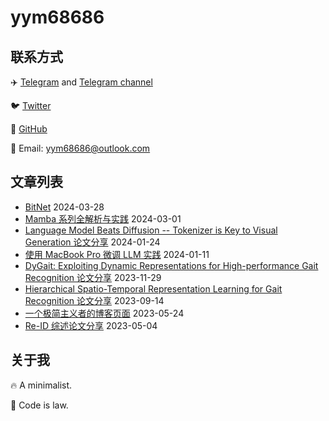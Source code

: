 # yym68686

## 联系方式

✈️ [Telegram](https://t.me/yym68686) and [Telegram channel](https://t.me/yymTalk)

🐦 [Twitter](https://twitter.com/yym68686)

📖 [GitHub](https://github.com/yym68686)

📮 Email: yym68686@outlook.com

## 文章列表

- [BitNet](./post/BitNet/index.md) 2024-03-28
- [Mamba 系列全解析与实践](./post/Mamba/index.md) 2024-03-01
- [Language Model Beats Diffusion -- Tokenizer is Key to Visual Generation 论文分享](./post/MAGVITv2/index.md) 2024-01-24
- [使用 MacBook Pro 微调 LLM 实践](./post/fine-tuning/index.md) 2024-01-11
- [DyGait: Exploiting Dynamic Representations for High-performance Gait Recognition 论文分享](./post/DyGait/index.md) 2023-11-29
- [Hierarchical Spatio-Temporal Representation Learning for Gait Recognition 论文分享](./post/HSTL/index.md) 2023-09-14
- [一个极简主义者的博客页面](./post/purepage/index.md) 2023-05-24
- [Re-ID 综述论文分享](./post/reid-outlook-paper-share/index.md) 2023-05-04

## 关于我

🔥 A minimalist.

📖 Code is law.
